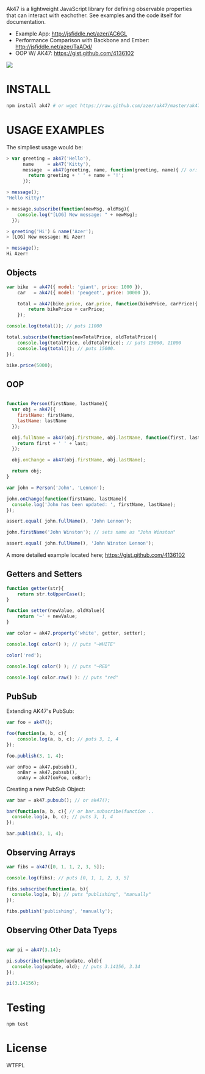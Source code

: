 Ak47 is a lightweight JavaScript library for defining observable properties that can interact with eachother. See examples and the code itself for documentation.

* Example App: http://jsfiddle.net/azer/AC6GL
* Performance Comparison with Backbone and Ember: http://jsfiddle.net/azer/TaADd/
* OOP W/ AK47: https://gist.github.com/4136102

![](https://pbs.twimg.com/media/A4QpVg8CcAAALMY.jpg)

# INSTALL

```bash
npm install ak47 # or wget https://raw.github.com/azer/ak47/master/ak47.min.js
```

# USAGE EXAMPLES

The simpliest usage would be:

```js
> var greeting = ak47('Hello'),
      name     = ak47('Kitty'),
      message  = ak47(greeting, name, function(greeting, name){ // or: ak47.subscribeTo( ...
        return greeting + ' ' + name + '!';
      });

> message();
"Hello Kitty!"

> message.subscribe(function(newMsg, oldMsg){
    console.log("[LOG] New message: " + newMsg);
  });

> greeting('Hi') & name('Azer');
> [LOG] New message: Hi Azer!

> message();
Hi Azer!
```

## Objects

```javascript
var bike  = ak47({ model: 'giant', price: 1000 }),
    car   = ak47({ model: 'peugeot', price: 10000 }),

    total = ak47(bike.price, car.price, function(bikePrice, carPrice){ // gets called when bike.price and/or car.price are updated
        return bikePrice + carPrice;
    });

console.log(total()); // puts 11000

total.subscribe(function(newTotalPrice, oldTotalPrice){
    console.log(totalPrice, oldTotalPrice); // puts 15000, 11000
    console.log(total()); // puts 15000.
});

bike.price(5000);
```

## OOP

```js

function Person(firstName, lastName){
  var obj = ak47({
    firstName: firstName,
    lastName: lastName
  });

  obj.fullName = ak47(obj.firstName, obj.lastName, function(first, last){
    return first + ' ' + last;
  });

  obj.onChange = ak47(obj.firstName, obj.lastName);

  return obj;
}

var john = Person('John', 'Lennon');

john.onChange(function(firstName, lastName){
  console.log('John has been updated: ', firstName, lastName);
});

assert.equal( john.fullName(), 'John Lennon');

john.firstName('John Winston'); // sets name as "John Winston"

assert.equal( john.fullName(), 'John Winston Lennon');
```

A more detailed example located here; https://gist.github.com/4136102

## Getters and Setters

```javascript
function getter(str){
    return str.toUpperCase();
}

function setter(newValue, oldValue){
    return '~' + newValue;
}

var color = ak47.property('white', getter, setter);

console.log( color() ); // puts "~WHITE"

color('red');

console.log( color() ); // puts "~RED"

console.log( color.raw() ): // puts "red"
```

## PubSub

Extending AK47's PubSub:

```js
var foo = ak47();

foo(function(a, b, c){
    console.log(a, b, c); // puts 3, 1, 4
});

foo.publish(3, 1, 4);
```

```
var onFoo = ak47.pubsub(),
    onBar = ak47.pubsub(),
    onAny = ak47(onFoo, onBar);

```


Creating a new PubSub Object:

```js
var bar = ak47.pubsub(); // or ak47();

bar(function(a, b, c){ // or bar.subscribe(function ..
  console.log(a, b, c); // puts 3, 1, 4
});

bar.publish(3, 1, 4);
```

## Observing Arrays

```js
var fibs = ak47([0, 1, 1, 2, 3, 5]);

console.log(fibs); // puts [0, 1, 1, 2, 3, 5]

fibs.subscribe(function(a, b){
  console.log(a, b); // puts "publishing", "manually"
});

fibs.publish('publishing', 'manually');

```

## Observing Other Data Tyeps

```js

var pi = ak47(3.14);

pi.subscribe(function(update, old){
  console.log(update, old); // puts 3.14156, 3.14
});

pi(3.14156);
```

Testing
=======

```
npm test
```

License
=======

WTFPL
